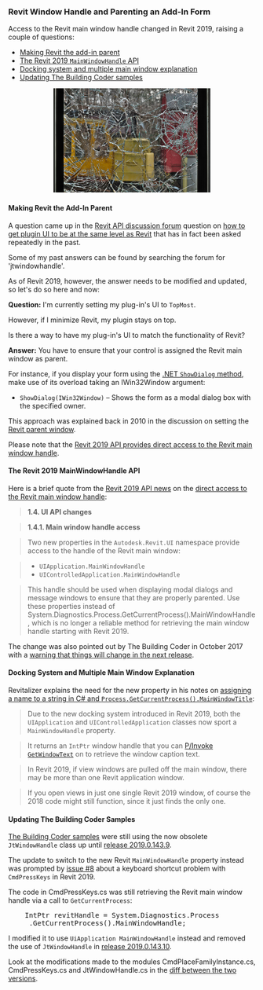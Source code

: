 <head>
<meta http-equiv="Content-Type" content="text/html; charset=utf-8">
<link rel="stylesheet" type="text/css" href="bc.css">
<script src="https://cdn.rawgit.com/google/code-prettify/master/loader/run_prettify.js" type="text/javascript"></script>
</head>

<!---

- https://forums.autodesk.com/t5/revit-api-forum/how-to-get-plugin-ui-to-be-at-the-same-level-as-revit/m-p/8392848
  asked a number of times.
  https://thebuildingcoder.typepad.com/blog/2010/06/revit-parent-window.html

- https://github.com/jeremytammik/the_building_coder_samples/issues/8
  Q: the "cmdpresskey" method worked for me since Revit 2014 - Revit 2018.
  I made keyboard shortcuts for many commands like Textnotes, Dimensions.
  But, I could not make these keyboard shortcuts work anymore for Revit 2019.
  A: Ok, I see the code now in CmdPressKeys.cs. Sorry for my case sensitivity. The problem is presumably caused by the line
    IntPtr revitHandle = System.Diagnostics.Process
     .GetCurrentProcess().MainWindowHandle;
  Please refer to this explanation:
  https://thebuildingcoder.typepad.com/blog/2017/10/modeless-form-keep-revit-focus-and-on-top.html#10
  The solution is given here:
  https://thebuildingcoder.typepad.com/blog/2018/04/whats-new-in-the-revit-2019-api.html#4.1.4
  use UiApplication MainWindowHandle to address issue #8
  I modified the code to use UiApplication MainWindowHandle to address issue #8 and removed use of JtWindowHandle in release 2019.0.143.10. please test and confirm that it works.
  Also cf. [](https://forums.autodesk.com/t5/revit-api-forum/assign-a-name-to-a-string-c-process-getcurrentprocess/m-p/8365316)
  To get a text from an IntPtr window handle:
  https://www.pinvoke.net/default.aspx/user32/getwindowtext.html?diff=y
  Revitalizer

Revit window handle and parenting an add-in form in the #RevitAPI @AutodeskForge @AutodeskRevit #bim #DynamoBim #ForgeDevCon

Access to the Revit main window handle changed in Revit 2019, raising a couple of questions
&ndash; Making Revit the add-in parent
&ndash; The Revit 2019 <code>MainWindowHandle</code> API
&ndash; Docking system and multiple main window explanation
&ndash; Updating The Building Coder samples...

-->

### Revit Window Handle and Parenting an Add-In Form

Access to the Revit main window handle changed in Revit 2019, raising a couple of questions:

- [Making Revit the add-in parent](#2) 
- [The Revit 2019 `MainWindowHandle` API](#3) 
- [Docking system and multiple main window explanation](#4) 
- [Updating The Building Coder samples](#5) 

<center>
<img src="img/shattered_window.jpg" alt="Shattered window" width="320">
</center>

#### <a name="2"></a> Making Revit the Add-In Parent

A question came up in 
the [Revit API discussion forum](http://forums.autodesk.com/t5/revit-api-forum/bd-p/160) question
on [how to get plugin UI to be at the same level as Revit](https://forums.autodesk.com/t5/revit-api-forum/how-to-get-plugin-ui-to-be-at-the-same-level-as-revit/m-p/8392848) that
has in fact been asked repeatedly in the past.

Some of my past answers can be found by searching the forum for 'jtwindowhandle'.

As of Revit 2019, however, the answer needs to be modified and updated, so let's do so here and now:

**Question:** I'm currently setting my plug-in's UI to `TopMost`.

However, if I minimize Revit, my plugin stays on top.

Is there a way to have my plug-in's UI to match the functionality of Revit?

**Answer:** You have to ensure that your control is assigned the Revit main window as parent.

For instance, if you display your form using
the [.NET `ShowDialog` method](https://docs.microsoft.com/en-us/dotnet/api/system.windows.forms.form.showdialog),
make use of its overload taking an IWin32Window argument:

- `ShowDialog(IWin32Window)` &ndash; Shows the form as a modal dialog box with the specified owner.

This approach was explained back in 2010 in the discussion on setting 
the [Revit parent window](https://thebuildingcoder.typepad.com/blog/2010/06/revit-parent-window.html).

Please note that
the [Revit 2019 API provides direct access to the Revit main window handle](https://thebuildingcoder.typepad.com/blog/2018/08/whats-new-in-the-revit-20191-api.html#3.1.4).


#### <a name="3"></a> The Revit 2019 MainWindowHandle API

Here is a brief quote from
the [Revit 2019 API news](https://thebuildingcoder.typepad.com/blog/2018/08/whats-new-in-the-revit-20191-api.html)
on the [direct access to the Revit main window handle](https://thebuildingcoder.typepad.com/blog/2018/08/whats-new-in-the-revit-20191-api.html#3.1.4):

> <b>1.4. UI API changes</b>

> <b>1.4.1. Main window handle access</b>

> Two new properties in the `Autodesk.Revit.UI` namespace provide access to the handle of the Revit main window:

> - `UIApplication.MainWindowHandle`
> - `UIControlledApplication.MainWindowHandle`

> This handle should be used when displaying modal dialogs and message windows to ensure that they are properly parented.
Use these properties instead of System.Diagnostics.Process.GetCurrentProcess().MainWindowHandle,
which is no longer a reliable method for retrieving the main window handle starting with Revit 2019.

The change was also pointed out by The Building Coder in October 2017 with
a [warning that things will change in the next release](https://thebuildingcoder.typepad.com/blog/2017/10/modeless-form-keep-revit-focus-and-on-top.html#10).


#### <a name="4"></a> Docking System and Multiple Main Window Explanation

Revitalizer explains the need for the new property in his notes
on [assigning a name to a string in C# and `Process.GetCurrentProcess().MainWindowTitle`](https://forums.autodesk.com/t5/revit-api-forum/assign-a-name-to-a-string-c-process-getcurrentprocess/m-p/8365316):

> Due to the new docking system introduced in Revit 2019, both the `UIApplication` and `UIControlledApplication` classes now sport a `MainWindowHandle` property.

> It returns an `IntPtr` window handle that you can [P/Invoke `GetWindowText`](http://pinvoke.net/default.aspx/user32/GetWindowText.html) on to retrieve the window caption text.

> In Revit 2019, if view windows are pulled off the main window, there may be more than one Revit application window.

> If you open views in just one single Revit 2019 window, of course the 2018 code might still function, since it just finds the only one.

#### <a name="5"></a> Updating The Building Coder Samples

[The Building Coder samples](https://github.com/jeremytammik/the_building_coder_samples) were
still using the now obsolete `JtWindowHandle` class up
until [release 2019.0.143.9](https://github.com/jeremytammik/the_building_coder_samples/releases/tag/2019.0.143.9).

The update to switch to the new Revit `MainWindowHandle` property instead was prompted
by [issue #8](https://github.com/jeremytammik/the_building_coder_samples/issues/8) about
a keyboard shortcut problem with `CmdPressKeys` in Revit 2019.

The code in CmdPressKeys.cs was still retrieving the Revit main window handle via a call to `GetCurrentProcess`:

<pre class="code">
    IntPtr revitHandle = System.Diagnostics.Process
     .GetCurrentProcess().MainWindowHandle;
</pre>

I modified it to use `UiApplication MainWindowHandle` instead and removed the use of `JtWindowHandle`
in [release 2019.0.143.10](https://github.com/jeremytammik/the_building_coder_samples/releases/tag/2019.0.143.10).

Look at the modifications made to the modules CmdPlaceFamilyInstance.cs, CmdPressKeys.cs and JtWindowHandle.cs in
the [diff between the two versions](https://github.com/jeremytammik/the_building_coder_samples/compare/2019.0.143.9...2019.0.143.10).



